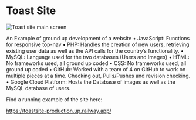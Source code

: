 # Toast Site
![Toast site main screen](https://d2f8l4t0zpiyim.cloudfront.net/000_clients/1167902/page/1167902sC94Y9eT.png)

An Example of ground up development of a website
•	JavaScript: Functions for responsive top-nav
•	PHP: Handles the creation of new users, retrieving existing user data as well as the API calls for the country’s functionality.
•	MySQL: Language used for the two databases (Users and Images)
•	HTML: No frameworks used, all ground up coded
•	CSS: No frameworks used, all ground up coded
•	GitHub: Worked with a team of 4 on GitHub to work on multiple pieces at a time. Checking out, Pulls/Pushes and revision checking.
•	Google Cloud Platform: Hosts the Database of images as well as the MySQL database of users.

Find a running example of the site here:

https://toastsite-production.up.railway.app/
